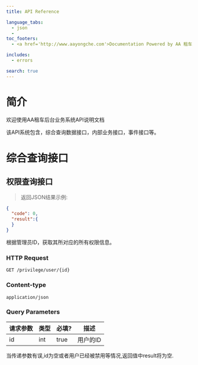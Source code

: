 ```yaml
---
title: API Reference

language_tabs:
  - json
  - 
toc_footers:
  - <a href='http://www.aayongche.com'>Documentation Powered by AA 租车</a>

includes:
  - errors

search: true
---
```


# 简介

欢迎使用AA租车后台业务系统API说明文档

该API系统包含，综合查询数据接口，内部业务接口，事件接口等。

# 综合查询接口

## 权限查询接口

> 返回JSON结果示例:

```json
{
  "code": 0,
  "result":{
  }
}
```

根据管理员ID，获取其所对应的所有权限信息。

### HTTP Request

`GET /privilege/user/{id}`

### Content-type

`application/json`

### Query Parameters

请求参数 | 类型 | 必填? | 描述
--------- | ------- | ------- | -----------
id | int | true | 用户的ID

<aside class="notice">
当传递参数有误,id为空或者用户已经被禁用等情况,返回值中result将为空.
</aside>
